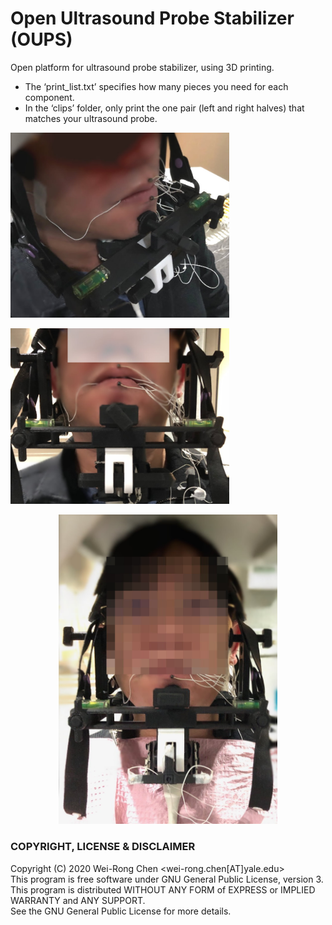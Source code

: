 # Open Ultrasound Probe Stabilizer (OUPS)
Open platform for ultrasound probe stabilizer, using 3D printing.
- The ‘print_list.txt’ specifies how many pieces you need for each component. 
- In the ‘clips’ folder, only print the one pair (left and right halves) that matches your ultrasound probe.

<p><img src="./figs/pic_cor01.jpg" width="350"></p>
<p><img src="./figs/pic_cor02.jpg" width="350"></p>
<p align="center"><img src="./figs/pic_sag01.jpg" width="350"></p>


### COPYRIGHT, LICENSE & DISCLAIMER
Copyright (C) 2020 Wei-Rong Chen <wei-rong.chen[AT]yale.edu>  
This program is free software under GNU General Public License, version 3.  
This program is distributed WITHOUT ANY FORM of EXPRESS or IMPLIED WARRANTY and ANY SUPPORT.    
See the GNU General Public License for more details.  
